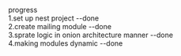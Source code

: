 <p>
  progress</br>
  1.set up nest project --done</br>
  2.create mailing module --done</br>
  3.sprate logic in onion architecture manner --done</br>
  4.making modules dynamic --done</br>
</p>

